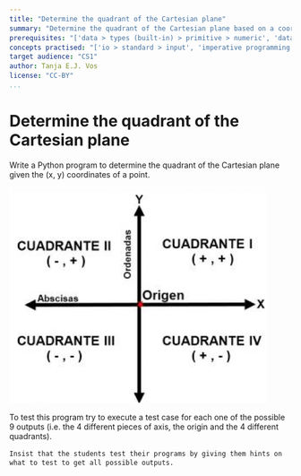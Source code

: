 ```yaml
---
title: "Determine the quadrant of the Cartesian plane"
summary: "Determine the quadrant of the Cartesian plane based on a coordinate."
prerequisites: "['data > types (built-in) > primitive > numeric', 'data > types (built-in) > composite > sets', 'imperative programming > variables > variable declaration']"
concepts practised: "['io > standard > input', 'imperative programming > variables > variable declaration', 'imperative programming > variables > assignment', 'control flow > conditionals']"
target audience: "CS1"
author: Tanja E.J. Vos
license: "CC-BY"
...
```


# Determine the quadrant of the Cartesian plane





Write a Python program to determine the quadrant of the Cartesian
plane given the (x, y) coordinates of a point.

![image](images/cuadrant.png)

To test this program try to execute a test case for each one of the
possible 9 outputs (i.e. the 4 different pieces of axis, the origin
and the 4 different quadrants).

```testruntile
Insist that the students test their programs by giving them hints on
what to test to get all possible outputs.
```
